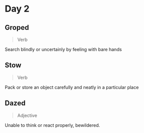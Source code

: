 # Day 2
## Groped
> Verb

Search blindly or uncertainly by feeling with bare hands

## Stow
> Verb

Pack or store an object carefully and neatly in a particular place

## Dazed
> Adjective

Unable to think or react properly, bewildered.
